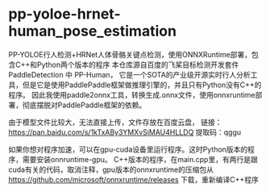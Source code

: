 # pp-yoloe-hrnet-human_pose_estimation
PP-YOLOE行人检测+HRNet人体骨骼关键点检测，使用ONNXRuntime部署，包含C++和Python两个版本的程序
本仓库源自百度的飞桨目标检测开发套件 PaddleDetection 中 PP-Human，
它是一个SOTA的产业级开源实时行人分析工具，但是它是使用PaddlePaddle框架做推理引擎的，并且只有Python没有C++的程序。
因此我使用paddle2onnx工具，转换生成.onnx文件，使用onnxruntime部署，彻底摆脱对PaddlePaddle框架的依赖。

由于模型文件比较大，无法直接上传，文件存放在百度云盘，
链接：https://pan.baidu.com/s/1kTxABy3YMXvSiMAU4HLLDQ 
提取码：qggu

如果你想对程序加速，可以在gpu-cuda设备里运行程序。这时Python版本的程序，需要安装onnruntime-gpu。
C++版本的程序，在main.cpp里，有两行是跟cuda有关的代码，取消注释，gpu版本的onnxruntime的压缩包从 https://github.com/microsoft/onnxruntime/releases
下载，重新编译C++程序
